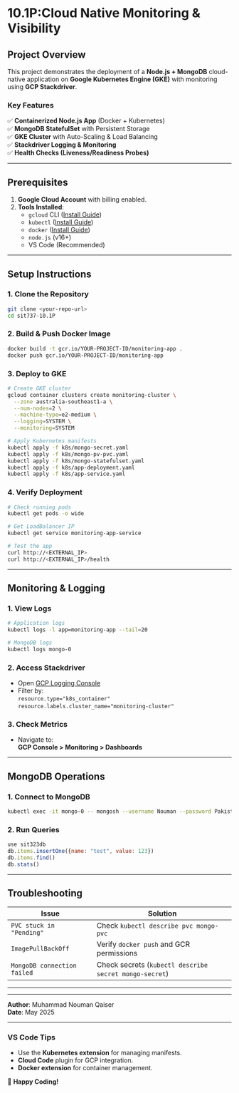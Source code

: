 # **10.1P:Cloud Native Monitoring & Visibility**

## **Project Overview**
This project demonstrates the deployment of a **Node.js + MongoDB** cloud-native application on **Google Kubernetes Engine (GKE)** with monitoring using **GCP Stackdriver**.  

### **Key Features**
✅ **Containerized Node.js App** (Docker + Kubernetes)  
✅ **MongoDB StatefulSet** with Persistent Storage  
✅ **GKE Cluster** with Auto-Scaling & Load Balancing  
✅ **Stackdriver Logging & Monitoring**  
✅ **Health Checks (Liveness/Readiness Probes)**  

---

## **Prerequisites**
1. **Google Cloud Account** with billing enabled.
2. **Tools Installed**:
   - `gcloud` CLI ([Install Guide](https://cloud.google.com/sdk/docs/install))
   - `kubectl` ([Install Guide](https://kubernetes.io/docs/tasks/tools/))
   - `docker` ([Install Guide](https://docs.docker.com/get-docker/))
   - `node.js` (v16+)
   - VS Code (Recommended)

---

## **Setup Instructions**
### **1. Clone the Repository**
```bash
git clone <your-repo-url>
cd sit737-10.1P
```

### **2. Build & Push Docker Image**
```bash
docker build -t gcr.io/YOUR-PROJECT-ID/monitoring-app .
docker push gcr.io/YOUR-PROJECT-ID/monitoring-app
```

### **3. Deploy to GKE**
```bash
# Create GKE cluster
gcloud container clusters create monitoring-cluster \
  --zone australia-southeast1-a \
  --num-nodes=2 \
  --machine-type=e2-medium \
  --logging=SYSTEM \
  --monitoring=SYSTEM

# Apply Kubernetes manifests
kubectl apply -f k8s/mongo-secret.yaml
kubectl apply -f k8s/mongo-pv-pvc.yaml
kubectl apply -f k8s/mongo-statefulset.yaml
kubectl apply -f k8s/app-deployment.yaml
kubectl apply -f k8s/app-service.yaml
```

### **4. Verify Deployment**
```bash
# Check running pods
kubectl get pods -o wide

# Get LoadBalancer IP
kubectl get service monitoring-app-service

# Test the app
curl http://<EXTERNAL_IP>
curl http://<EXTERNAL_IP>/health
```

---

## **Monitoring & Logging**
### **1. View Logs**
```bash
# Application logs
kubectl logs -l app=monitoring-app --tail=20

# MongoDB logs
kubectl logs mongo-0
```

### **2. Access Stackdriver**
- Open [GCP Logging Console](https://console.cloud.google.com/logs)  
- Filter by:  
  `resource.type="k8s_container"`  
  `resource.labels.cluster_name="monitoring-cluster"`  

### **3. Check Metrics**
- Navigate to:  
  **GCP Console > Monitoring > Dashboards**  

---

## **MongoDB Operations**
### **1. Connect to MongoDB**
```bash
kubectl exec -it mongo-0 -- mongosh --username Nouman --password Pakistan123 --authenticationDatabase admin
```

### **2. Run Queries**
```javascript
use sit323db
db.items.insertOne({name: "test", value: 123})
db.items.find()
db.stats()
```

---

## **Troubleshooting**
| **Issue** | **Solution** |
|-----------|-------------|
| `PVC stuck in "Pending"` | Check `kubectl describe pvc mongo-pvc` |
| `ImagePullBackOff` | Verify `docker push` and GCR permissions |
| `MongoDB connection failed` | Check secrets (`kubectl describe secret mongo-secret`) |

---

---

**Author**: Muhammad Nouman Qaiser  
**Date**: May 2025  

--- 

### **VS Code Tips**
- Use the **Kubernetes extension** for managing manifests.  
- **Cloud Code** plugin for GCP integration.  
- **Docker extension** for container management.  

🚀 **Happy Coding!**